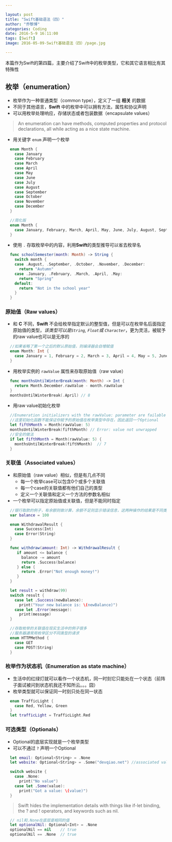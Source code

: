 ```yaml
---

layout: post
title: "Swift基础语法（四）"
author: "乔黎博"
categories: Coding
date: 2016-5-9 16:11:00
tags: [Swift]
image: 2016-05-09-Swift基础语法（四）/page.jpg

---
```


本篇作为Swift的第四篇，主要介绍了Swift中的枚举类型，它和其它语言相比有其特殊性

<!-- more -->

## 枚举（enumeration）
- 枚举作为一种普通类型（common type），定义了一组 **相关** 的数据
- 不同于其他语言，**Swift** 中的枚举中可以拥有方法，属性和协议声明
- 可以用枚举处理响应，存储状态或者包装数据（encapsulate values）
> An enumeration can have methods, computed properties and protocol declarations, all while acting as a nice state machine.

- 用关键字 `enum` 声明一个枚举
``` swift
  enum Month {
    case January
    case February
    case March
    case April
    case May
    case June
    case July
    case August
    case September
    case October
    case November
    case December
  }

  //简化版
  enum Month {
    case January, February, March, April, May, June, July, August, September, October, November, December
  }
```

- 使用 `.` 存取枚举中的内容，利用**Swift**的类型推导可以省去枚举名
``` swift
  func schoolSemester(month: Month) -> String {
    switch month {
    case .August, .September, .October, .November, .December:
      return "Autumn"
    case .January, .February, .March, .April, .May:
      return "Spring"
    default:
      return "Not in the school year"
    }
  }
```

### 原始值（Raw values）
- 和 **C** 不同，**Swift** 不会给枚举指定默认的整型值，但是可以在枚举名后面指定原始值的类型，*该类型可以是`String`, `Float`或 `Character`*，更为灵活，被赋予的raw value也可以是无序的
``` swift
  //如果省略了第一个之后的默认原始值，则编译器会自增赋值
  enum Month: Int {
    case January = 1, February = 2, March = 3, April = 4, May = 5, June = 6, July = 7, August = 8, September = 9, October = 10, November = 11, December = 12
  }
```
- 用枚举实例的 `rawValue` 属性来存取原始值（raw value）
``` swift
  func monthsUntilWinterBreak(month: Month) -> Int {
    return Month.December.rawValue - month.rawValue
  }
  monthsUntilWinterBreak(.April) // 8
```
- 用raw value初始化枚举
``` swift
  //Enumeration initializers with the rawValue: parameter are failable initializers, meaning if things go wrong, the initializer will return nil.
  //这里初始化函数不能保证你赋予的原始值在枚举类型中存在，因此返回一个Optional
  let fifthMonth = Month(rawValue: 5)
  monthsUntilWinterBreak(fifthMonth) // Error: value not unwrapped
  //安全的做法
  if let fifthMonth = Month(rawValue: 5) {
    monthsUntilWinterBreak(fifthMonth)  // 7
  }
```

### 关联值（Associated values）
- 和原始值（raw value）相似，但是有几点不同
  - 每一个枚举case可以包含0个或多个关联值
  - 每一个case的关联值都有他们自己的类型
  - 定义一个关联值和定义一个方法的参数名相似
- 一个枚举可以指定原始值或关联值，但是不能同时指定
``` swift
  //银行取款的例子，有余额则做计算，余额不足则显示错误信息，这两种操作的结果是不同类型的
  var balance = 100

  enum WithdrawalResult {
    case Success(Int)
    case Error(String)
  }

  func withdraw(amount: Int) -> WithdrawalResult {
     if amount <= balance {
       balance -= amount
       return .Success(balance)
     } else {
       return .Error("Not enough money!")
     }
  }

  let result = withdraw(99)
  switch result {
    case let .Success(newBalance):
      print("Your new balance is: \(newBalance)")
    case let .Error(message):
      print(message)
  }

  //存取枚举的关联值在现实生活中的例子很多
  //服务器通常用枚举区分不同类型的请求
  enum HTTPMethod {
    case GET
    case POST(String)
  }
```

### 枚举作为状态机（Enumeration as state machine）
- 生活中的红绿灯就可以看作一个状态机，同一时刻它只能处在一个状态（前阵子面试被问到状态机我还不知所云。。。囧）
- 枚举类型就可以保证同一时刻只处在同一状态
``` swift
  enum TrafficLight {
    case Red, Yellow, Green
  }
  let trafficLight = TrafficLight.Red
```

### 可选类型（Optionals）
- Optional的底层实现就是一个枚举类型
- 可以不通过 `?` 声明一个Optional
``` swift
  let email: Optional<String> = .None
  let website: Optional<String> = .Some("devqiao.net") //associated value

  switch website {
    case .None:
      print("No value")
    case let .Some(value):
      print("Got a value: \(value)")
  }
```
> Swift hides the implementation details with things like if-let binding, the ? and ! operators, and
keywords such as nil.
``` swift
  // nil和.None在底层是相同的值
  let optionalNil: Optional<Int> = .None
  optionalNil == nil    // true
  optionalNil == .None  // true
```
